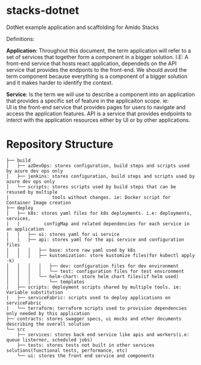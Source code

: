 # stacks-dotnet
DotNet example application and scaffolding for Amido Stacks

Definitions:

**Application**: 
Throughout this document, the term application will refer to a set of services that 
together form a component in a bigger solution. I.E: A front-end service that hosts 
react application, dependeds on the API service that provides the endponts to the 
front-end. We should avoid the term component because everything is a component of 
a bigger solution and it makes harder to identify the context.
                    
**Service**: 
Is the term we will use to describe a component into an application that provides a 
specific set of feature in the applicaiton scope. ie:                
UI is the front-end service that provides pages for users to navigate and access the application features. 
API is a service that provides endpoints to interct with the application resources either by UI or by other applications.
  
  
# Repository Structure
```
├── build
│   ├── azDevOps: stores configuration, build steps and scripts used by azure dev ops only
│   ├── jenkins: stores configuration, build steps and scripts used by azure dev ops only
│   └── scripts: stores scripts used by build steps that can be resused by multiple 
|                tools without changes. ie: Docker script for Container Image creation
├── deploy
|   ├── k8s: stores yaml files for k8s deployments. i.e: deployments, services, 
|   |         configMap and related dependencies for each service in an application
|   |   ├── ui: stores yaml for ui service
|   |   ├── api: stores yaml for the api service and configuration files
│   │   │   ├── base: store raw yaml used by k8s
│   │   │   ├── kustomization: store kustomize files(for kubectl apply -k)
│   │   │   │   ├── dev: configuration files for dev environment
│   │   │   │   └── test: configuration files for test environment
│   │   │   └── helm-chart: store helm chart files(if helm used)
│   │   │       └── templates
|   ├── scripts: deployment scripts shared by multiple tools. ie: Variable substitution
|   ├── serviceFabric: scripts used to deploy applications on serviceFabric
|   └── terraform: terraform scripts used to provision dependencies only needed by this application
├── contracts: stores swagger specs, ui mocks and other documents describing the overall solution
└── src
    ├── services: stores back end service like apis and workers(i.e: queue listerner, scheduled jobs)
    ├── tests: stores tests not built in other services solutions(functional tests, performance, etc)  
    └── ui: stores the front end service and components
```
